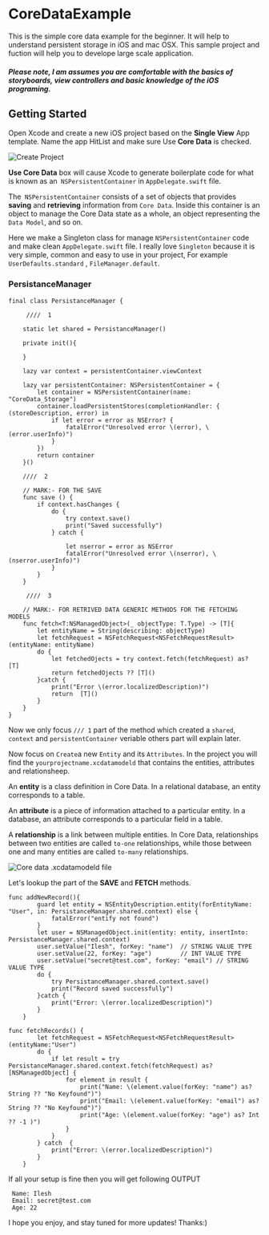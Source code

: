# CoreDataExample

This is the simple core data example for the beginner. It will help to understand persistent storage in iOS and mac OSX.
This sample project and fuction will help you to develope large scale application.

##### Please note, I am assumes you are comfortable with the basics of storyboards, view controllers and basic knowledge of the iOS programing.


## Getting Started
Open Xcode and create a new iOS project based on the **Single View** App template. Name the app HitList and 
make sure Use **Core Data** is checked.

![Create Project](https://i.imgflip.com/3a2isx.jpg)

**Use Core Data** box will cause Xcode to generate boilerplate code for what is known as an` NSPersistentContainer` in `AppDelegate.swift` file.

The` NSPersistentContainer` consists of a set of objects that provides **saving** and **retrieving** information from `Core Data`. 
Inside this container is an object to manage the Core Data state as a whole, an object representing the `Data Model`, and so on.

Here we make a Singleton class for manage `NSPersistentContainer` code and make clean `AppDelegate.swift` file. 
I really love `Singleton` because it is very simple, common and easy to use in your project, For example `UserDefaults.standard` , `FileManager.default`.

###  PersistanceManager
```
final class PersistanceManager {

     ////  1
    
    static let shared = PersistanceManager()
    
    private init(){
        
    }
    
    lazy var context = persistentContainer.viewContext
    
    lazy var persistentContainer: NSPersistentContainer = {
        let container = NSPersistentContainer(name: "CoreData_Storage")
        container.loadPersistentStores(completionHandler: { (storeDescription, error) in
            if let error = error as NSError? {
                fatalError("Unresolved error \(error), \(error.userInfo)")
            }
        })
        return container
    }()
    
    ////  2
    
    // MARK:- FOR THE SAVE
    func save () {
        if context.hasChanges {
            do {
                try context.save()
                print("Saved successfully")
            } catch {
                
                let nserror = error as NSError
                fatalError("Unresolved error \(nserror), \(nserror.userInfo)")
            }
        }
    }
    
     ////  3
    
    // MARK:- FOR RETRIVED DATA GENERIC METHODS FOR THE FETCHING MODELS
    func fetch<T:NSManagedObject>(_ objectType: T.Type) -> [T]{
        let entityName = String(describing: objectType)
        let fetchRequest = NSFetchRequest<NSFetchRequestResult>(entityName: entityName)
        do {
            let fetchedOjects = try context.fetch(fetchRequest) as? [T]
            return fetchedOjects ?? [T]()
        }catch {
            print("Error \(error.localizedDescription)")
            return  [T]()
        }
    }
}
```
Now we only focus `/// 1` part of the method which created a `shared`, `context` and `persistentContainer` veriable others part will explain later. 

Now focus on `Create`a new `Entity` and its `Attributes`. In the project you will find the `yourprojectname.xcdatamodeld` that contains the entities, attributes and relationsheep. 

An **entity** is a class definition in Core Data. In a relational database, an entity corresponds to a table.

An **attribute** is a piece of information attached to a particular entity. In a database, an attribute corresponds to a particular field in a table.

A **relationship** is a link between multiple entities. In Core Data, relationships between two entities are called `to-one` relationships, while those between one and many entities are called `to-many` relationships.

![Core data .xcdatamodeld file](https://i.imgflip.com/3a2kr5.jpg)

Let's lookup the part of the **SAVE** and **FETCH** methods. 

```
func addNewRecord(){
        guard let entity = NSEntityDescription.entity(forEntityName: "User", in: PersistanceManager.shared.context) else {
            fatalError("entify not found")
        }
        let user = NSManagedObject.init(entity: entity, insertInto: PersistanceManager.shared.context)
        user.setValue("Ilesh", forKey: "name")  // STRING VALUE TYPE
        user.setValue(22, forKey: "age")        // INT VALUE TYPE
        user.setValue("secret@test.com", forKey: "email") // STRING VALUE TYPE        
        do {
            try PersistanceManager.shared.context.save()
            print("Record saved successfully")
        }catch {
            print("Error: \(error.localizedDescription)")
        }
    }
```
```
func fetchRecords() {
        let fetchRequest = NSFetchRequest<NSFetchRequestResult>(entityName:"User")
        do {
            if let result = try PersistanceManager.shared.context.fetch(fetchRequest) as? [NSManagedObject] {
                for element in result {
                    print("Name: \(element.value(forKey: "name") as? String ?? "No Keyfound")")
                    print("Email: \(element.value(forKey: "email") as? String ?? "No Keyfound")")
                    print("Age: \(element.value(forKey: "age") as? Int ?? -1 )")
                }
            }
        } catch  {
            print("Error: \(error.localizedDescription)")
        }
    }
```
If all your setup is fine then you will get following 
OUTPUT

```
 Name: Ilesh
 Email: secret@test.com
 Age: 22
```
I hope you enjoy, and stay tuned for more updates! Thanks:)
